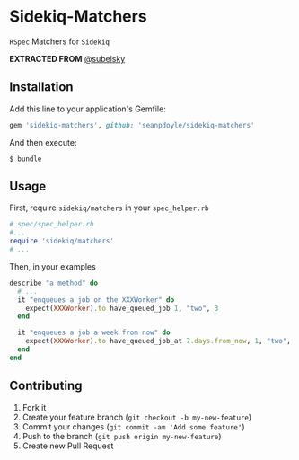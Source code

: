 # Sidekiq-Matchers

`RSpec` Matchers for `Sidekiq`

**EXTRACTED FROM** [@subelsky](https://github.com/subelsky/subelsky_power_tools/blob/67eca5f60008f6740cdc25ccb4d4e843e9234d11/lib/subelsky_power_tools/sidekiq_assertions.rb)

## Installation

Add this line to your application's Gemfile:

```ruby
gem 'sidekiq-matchers', github: 'seanpdoyle/sidekiq-matchers'
```

And then execute:

```console
$ bundle
```

## Usage

First, require `sidekiq/matchers` in your `spec_helper.rb`

```ruby
# spec/spec_helper.rb
#...
require 'sidekiq/matchers'
# ...
```

Then, in your examples

```ruby
describe "a method" do
  # ...
  it "enqueues a job on the XXXWorker" do
    expect(XXXWorker).to have_queued_job 1, "two", 3
  end

  it "enqueues a job a week from now" do
    expect(XXXWorker).to have_queued_job_at 7.days.from_now, 1, "two", 3
  end
end
```

## Contributing

1. Fork it
2. Create your feature branch (`git checkout -b my-new-feature`)
3. Commit your changes (`git commit -am 'Add some feature'`)
4. Push to the branch (`git push origin my-new-feature`)
5. Create new Pull Request

